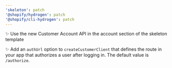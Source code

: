 ```yaml
---
'skeleton': patch
'@shopify/hydrogen': patch
'@shopify/cli-hydrogen': patch
---
```


✨ Use the new Customer Account API in the account section of the skeleton template

✨ Add an `authUrl` option to `createCustomerClient` that defines the route in your app that authorizes a user after logging in. The default value is `/authorize`.
